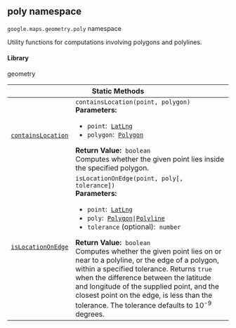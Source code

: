 
<h2 id="poly">poly namespace</h2>
<p>
<code><span itemprop="path">google.maps.geometry</span>.<span itemprop="name">poly</span></code>
namespace
</p>
<p>Utility functions for computations involving polygons and polylines.</p>
<h4>Library</h4>
<p>geometry</p>
<div class="devsite-table-wrapper"><table class="methods responsive" summary="namespace poly - Static Methods">
<thead>
<tr><th colspan="2">Static Methods</th>
</tr></thead>
<tbody>
<tr id="poly.containsLocation">
<td itemprop="property"><code><a class="secret-link" href="#poly.containsLocation"><span>containsLocation</span></a></code></td>
<td><div><code>containsLocation(point, polygon)</code></div>
<div class="desc"><strong>Parameters:</strong>&nbsp; <ul>
<li><code>point</code>:&nbsp; <code><a href="LatLng.md">LatLng</a></code></li>
<li><code>polygon</code>:&nbsp; <code><a href="Polygon.md">Polygon</a></code></li>
</ul></div>
<div class="desc"><strong>Return Value:</strong>&nbsp; <code>boolean</code></div>
<div class="desc">Computes whether the given point lies inside the specified polygon.</div></td>
</tr>
<tr id="poly.isLocationOnEdge">
<td itemprop="property"><code><a class="secret-link" href="#poly.isLocationOnEdge"><span>isLocationOnEdge</span></a></code></td>
<td><div><code>isLocationOnEdge(point, poly[, tolerance])</code></div>
<div class="desc"><strong>Parameters:</strong>&nbsp; <ul>
<li><code>point</code>:&nbsp; <code><a href="LatLng.md">LatLng</a></code></li>
<li><code>poly</code>:&nbsp; <code><a href="Polygon.md">Polygon</a>|<a href="Polyline.md">Polyline</a></code></li>
<li><code>tolerance</code> (optional):&nbsp; <code>number</code></li>
</ul></div>
<div class="desc"><strong>Return Value:</strong>&nbsp; <code>boolean</code></div>
<div class="desc">Computes whether the given point lies on or near to a polyline, or the edge of a polygon, within a specified tolerance. Returns <code>true</code> when the difference between the latitude and longitude of the supplied point, and the closest point on the edge, is less than the tolerance. The tolerance defaults to 10<sup>-9</sup> degrees.</div></td>
</tr>
</tbody>
</table></div>
<script src="replace_links.js"></script>
